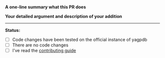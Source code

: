 **A one-line summary what this PR does**

**Your detailed argument and description of your addition**

---
**Status:**
- [ ] Code changes have been tested on the official instance of yagpdb
- [ ] There are no code changes
- [ ] I've read the [contributing guide](../CONTRIBUTING.md)
